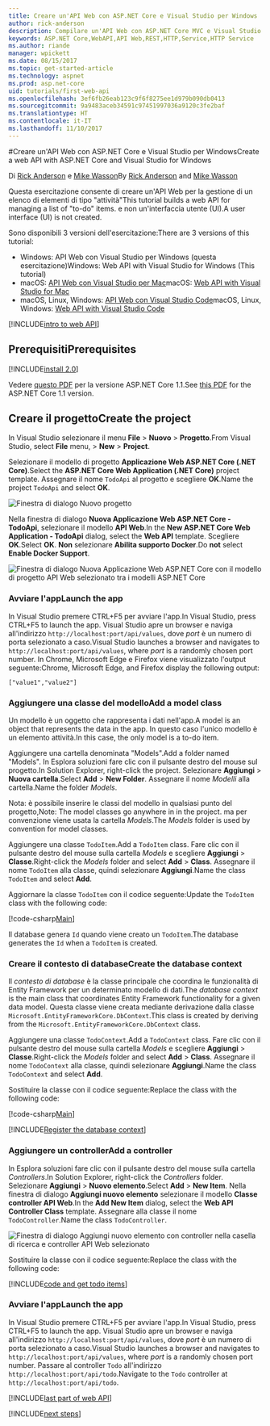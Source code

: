 ```yaml
---
title: Creare un'API Web con ASP.NET Core e Visual Studio per Windows
author: rick-anderson
description: Compilare un'API Web con ASP.NET Core MVC e Visual Studio per Windows
keywords: ASP.NET Core,WebAPI,API Web,REST,HTTP,Service,HTTP Service
ms.author: riande
manager: wpickett
ms.date: 08/15/2017
ms.topic: get-started-article
ms.technology: aspnet
ms.prod: asp.net-core
uid: tutorials/first-web-api
ms.openlocfilehash: 3ef6fb26eab123c9f6f8275ee1d979b090db0413
ms.sourcegitcommit: 9a9483aceb34591c97451997036a9120c3fe2baf
ms.translationtype: HT
ms.contentlocale: it-IT
ms.lasthandoff: 11/10/2017
---
```

#<a name="create-a-web-api-with-aspnet-core-and-visual-studio-for-windows"></a><span data-ttu-id="07557-104">Creare un'API Web con ASP.NET Core e Visual Studio per Windows</span><span class="sxs-lookup"><span data-stu-id="07557-104">Create a web API with ASP.NET Core and Visual Studio for Windows</span></span>

<span data-ttu-id="07557-105">Di [Rick Anderson](https://twitter.com/RickAndMSFT) e [Mike Wasson](https://github.com/mikewasson)</span><span class="sxs-lookup"><span data-stu-id="07557-105">By [Rick Anderson](https://twitter.com/RickAndMSFT) and [Mike Wasson](https://github.com/mikewasson)</span></span>

<span data-ttu-id="07557-106">Questa esercitazione consente di creare un'API Web per la gestione di un elenco di elementi di tipo "attività"</span><span class="sxs-lookup"><span data-stu-id="07557-106">This tutorial builds a web API for managing a list of "to-do" items.</span></span> <span data-ttu-id="07557-107">e non un'interfaccia utente (UI).</span><span class="sxs-lookup"><span data-stu-id="07557-107">A user interface (UI) is not created.</span></span>

<span data-ttu-id="07557-108">Sono disponibili 3 versioni dell'esercitazione:</span><span class="sxs-lookup"><span data-stu-id="07557-108">There are 3 versions of this tutorial:</span></span>

* <span data-ttu-id="07557-109">Windows: API Web con Visual Studio per Windows (questa esercitazione)</span><span class="sxs-lookup"><span data-stu-id="07557-109">Windows: Web API with Visual Studio for Windows (This tutorial)</span></span>
* <span data-ttu-id="07557-110">macOS: [API Web con Visual Studio per Mac](xref:tutorials/first-web-api-mac)</span><span class="sxs-lookup"><span data-stu-id="07557-110">macOS: [Web API with Visual Studio for Mac](xref:tutorials/first-web-api-mac)</span></span>
* <span data-ttu-id="07557-111">macOS, Linux, Windows: [API Web con Visual Studio Code](xref:tutorials/web-api-vsc)</span><span class="sxs-lookup"><span data-stu-id="07557-111">macOS, Linux, Windows: [Web API with Visual Studio Code](xref:tutorials/web-api-vsc)</span></span>

<!-- WARNING: The code AND images in this doc are used by uid: tutorials/web-api-vsc, tutorials/first-web-api-mac and tutorials/first-web-api. If you change any code/images in this tutorial, update uid: tutorials/web-api-vsc -->

[!INCLUDE[intro to web API](../includes/webApi/intro.md)]

## <a name="prerequisites"></a><span data-ttu-id="07557-112">Prerequisiti</span><span class="sxs-lookup"><span data-stu-id="07557-112">Prerequisites</span></span>

[!INCLUDE[install 2.0](../includes/install2.0.md)]

<span data-ttu-id="07557-113">Vedere [questo PDF](https://github.com/aspnet/Docs/blob/master/aspnetcore/tutorials/first-web-api/_static/_webAPI.pdf) per la versione ASP.NET Core 1.1.</span><span class="sxs-lookup"><span data-stu-id="07557-113">See [this PDF](https://github.com/aspnet/Docs/blob/master/aspnetcore/tutorials/first-web-api/_static/_webAPI.pdf) for the ASP.NET Core 1.1 version.</span></span>

## <a name="create-the-project"></a><span data-ttu-id="07557-114">Creare il progetto</span><span class="sxs-lookup"><span data-stu-id="07557-114">Create the project</span></span>

<span data-ttu-id="07557-115">In Visual Studio selezionare il menu **File** > **Nuovo** > **Progetto**.</span><span class="sxs-lookup"><span data-stu-id="07557-115">From Visual Studio, select **File** menu, > **New** > **Project**.</span></span>

<span data-ttu-id="07557-116">Selezionare il modello di progetto **Applicazione Web ASP.NET Core (.NET Core)**.</span><span class="sxs-lookup"><span data-stu-id="07557-116">Select the **ASP.NET Core Web Application (.NET Core)** project template.</span></span> <span data-ttu-id="07557-117">Assegnare il nome `TodoApi` al progetto e scegliere **OK**.</span><span class="sxs-lookup"><span data-stu-id="07557-117">Name the project `TodoApi` and select **OK**.</span></span>

![Finestra di dialogo Nuovo progetto](first-web-api/_static/new-project.png)

<span data-ttu-id="07557-119">Nella finestra di dialogo **Nuova Applicazione Web ASP.NET Core - TodoApi**, selezionare il modello **API Web**.</span><span class="sxs-lookup"><span data-stu-id="07557-119">In the **New ASP.NET Core Web Application - TodoApi** dialog, select the **Web API** template.</span></span> <span data-ttu-id="07557-120">Scegliere **OK**.</span><span class="sxs-lookup"><span data-stu-id="07557-120">Select **OK**.</span></span> <span data-ttu-id="07557-121">**Non** selezionare **Abilita supporto Docker**.</span><span class="sxs-lookup"><span data-stu-id="07557-121">Do **not** select **Enable Docker Support**.</span></span>

![Finestra di dialogo Nuova Applicazione Web ASP.NET Core con il modello di progetto API Web selezionato tra i modelli ASP.NET Core](first-web-api/_static/web-api-project.png)

### <a name="launch-the-app"></a><span data-ttu-id="07557-123">Avviare l'app</span><span class="sxs-lookup"><span data-stu-id="07557-123">Launch the app</span></span>

<span data-ttu-id="07557-124">In Visual Studio premere CTRL+F5 per avviare l'app.</span><span class="sxs-lookup"><span data-stu-id="07557-124">In Visual Studio, press CTRL+F5 to launch the app.</span></span> <span data-ttu-id="07557-125">Visual Studio apre un browser e naviga all'indirizzo `http://localhost:port/api/values`, dove *port* è un numero di porta selezionato a caso.</span><span class="sxs-lookup"><span data-stu-id="07557-125">Visual Studio launches a browser and navigates to `http://localhost:port/api/values`, where *port* is a randomly chosen port number.</span></span> <span data-ttu-id="07557-126">In Chrome, Microsoft Edge e Firefox viene visualizzato l'output seguente:</span><span class="sxs-lookup"><span data-stu-id="07557-126">Chrome, Microsoft Edge, and Firefox display the following output:</span></span>

```
["value1","value2"]
```

### <a name="add-a-model-class"></a><span data-ttu-id="07557-127">Aggiungere una classe del modello</span><span class="sxs-lookup"><span data-stu-id="07557-127">Add a model class</span></span>

<span data-ttu-id="07557-128">Un modello è un oggetto che rappresenta i dati nell'app.</span><span class="sxs-lookup"><span data-stu-id="07557-128">A model is an object that represents the data in the app.</span></span> <span data-ttu-id="07557-129">In questo caso l'unico modello è un elemento attività.</span><span class="sxs-lookup"><span data-stu-id="07557-129">In this case, the only model is a to-do item.</span></span>

<span data-ttu-id="07557-130">Aggiungere una cartella denominata "Models".</span><span class="sxs-lookup"><span data-stu-id="07557-130">Add a folder named "Models".</span></span> <span data-ttu-id="07557-131">In Esplora soluzioni fare clic con il pulsante destro del mouse sul progetto.</span><span class="sxs-lookup"><span data-stu-id="07557-131">In Solution Explorer, right-click the project.</span></span> <span data-ttu-id="07557-132">Selezionare **Aggiungi** > **Nuova cartella**.</span><span class="sxs-lookup"><span data-stu-id="07557-132">Select **Add** > **New Folder**.</span></span> <span data-ttu-id="07557-133">Assegnare il nome *Modelli* alla cartella.</span><span class="sxs-lookup"><span data-stu-id="07557-133">Name the folder *Models*.</span></span>

<span data-ttu-id="07557-134">Nota: è possibile inserire le classi del modello in qualsiasi punto del progetto,</span><span class="sxs-lookup"><span data-stu-id="07557-134">Note: The model classes go anywhere in in the project.</span></span> <span data-ttu-id="07557-135">ma per convenzione viene usata la cartella *Models*.</span><span class="sxs-lookup"><span data-stu-id="07557-135">The *Models* folder is used by convention for model classes.</span></span>

<span data-ttu-id="07557-136">Aggiungere una classe `TodoItem`.</span><span class="sxs-lookup"><span data-stu-id="07557-136">Add a `TodoItem` class.</span></span> <span data-ttu-id="07557-137">Fare clic con il pulsante destro del mouse sulla cartella *Models* e scegliere **Aggiungi** > **Classe**.</span><span class="sxs-lookup"><span data-stu-id="07557-137">Right-click the *Models* folder and select **Add** > **Class**.</span></span> <span data-ttu-id="07557-138">Assegnare il nome `TodoItem` alla classe, quindi selezionare **Aggiungi**.</span><span class="sxs-lookup"><span data-stu-id="07557-138">Name the class `TodoItem` and select **Add**.</span></span>

<span data-ttu-id="07557-139">Aggiornare la classe `TodoItem` con il codice seguente:</span><span class="sxs-lookup"><span data-stu-id="07557-139">Update the `TodoItem` class with the following code:</span></span>

[!code-csharp[Main](first-web-api/sample/TodoApi/Models/TodoItem.cs)]

<span data-ttu-id="07557-140">Il database genera `Id` quando viene creato un `TodoItem`.</span><span class="sxs-lookup"><span data-stu-id="07557-140">The database generates the `Id` when a `TodoItem` is created.</span></span>

### <a name="create-the-database-context"></a><span data-ttu-id="07557-141">Creare il contesto di database</span><span class="sxs-lookup"><span data-stu-id="07557-141">Create the database context</span></span>

<span data-ttu-id="07557-142">Il *contesto di database* è la classe principale che coordina le funzionalità di Entity Framework per un determinato modello di dati.</span><span class="sxs-lookup"><span data-stu-id="07557-142">The *database context* is the main class that coordinates Entity Framework functionality for a given data model.</span></span> <span data-ttu-id="07557-143">Questa classe viene creata mediante derivazione dalla classe `Microsoft.EntityFrameworkCore.DbContext`.</span><span class="sxs-lookup"><span data-stu-id="07557-143">This class is created by deriving from the `Microsoft.EntityFrameworkCore.DbContext` class.</span></span>

<span data-ttu-id="07557-144">Aggiungere una classe `TodoContext`.</span><span class="sxs-lookup"><span data-stu-id="07557-144">Add a `TodoContext` class.</span></span> <span data-ttu-id="07557-145">Fare clic con il pulsante destro del mouse sulla cartella *Models* e scegliere **Aggiungi** > **Classe**.</span><span class="sxs-lookup"><span data-stu-id="07557-145">Right-click the *Models* folder and select **Add** > **Class**.</span></span> <span data-ttu-id="07557-146">Assegnare il nome `TodoContext` alla classe, quindi selezionare **Aggiungi**.</span><span class="sxs-lookup"><span data-stu-id="07557-146">Name the class `TodoContext` and select **Add**.</span></span>

<span data-ttu-id="07557-147">Sostituire la classe con il codice seguente:</span><span class="sxs-lookup"><span data-stu-id="07557-147">Replace the class with the following code:</span></span>

[!code-csharp[Main](first-web-api/sample/TodoApi/Models/TodoContext.cs)]

[!INCLUDE[Register the database context](../includes/webApi/register_dbContext.md)]

### <a name="add-a-controller"></a><span data-ttu-id="07557-148">Aggiungere un controller</span><span class="sxs-lookup"><span data-stu-id="07557-148">Add a controller</span></span>

<span data-ttu-id="07557-149">In Esplora soluzioni fare clic con il pulsante destro del mouse sulla cartella *Controllers*.</span><span class="sxs-lookup"><span data-stu-id="07557-149">In Solution Explorer, right-click the *Controllers* folder.</span></span> <span data-ttu-id="07557-150">Selezionare **Aggiungi** > **Nuovo elemento**.</span><span class="sxs-lookup"><span data-stu-id="07557-150">Select **Add** > **New Item**.</span></span> <span data-ttu-id="07557-151">Nella finestra di dialogo **Aggiungi nuovo elemento** selezionare il modello **Classe controller API Web**.</span><span class="sxs-lookup"><span data-stu-id="07557-151">In the **Add New Item** dialog, select the **Web API Controller Class** template.</span></span> <span data-ttu-id="07557-152">Assegnare alla classe il nome `TodoController`.</span><span class="sxs-lookup"><span data-stu-id="07557-152">Name the class `TodoController`.</span></span>

![Finestra di dialogo Aggiungi nuovo elemento con controller nella casella di ricerca e controller API Web selezionato](first-web-api/_static/new_controller.png)

<span data-ttu-id="07557-154">Sostituire la classe con il codice seguente:</span><span class="sxs-lookup"><span data-stu-id="07557-154">Replace the class with the following code:</span></span>

[!INCLUDE[code and get todo items](../includes/webApi/getTodoItems.md)]

### <a name="launch-the-app"></a><span data-ttu-id="07557-155">Avviare l'app</span><span class="sxs-lookup"><span data-stu-id="07557-155">Launch the app</span></span>

<span data-ttu-id="07557-156">In Visual Studio premere CTRL+F5 per avviare l'app.</span><span class="sxs-lookup"><span data-stu-id="07557-156">In Visual Studio, press CTRL+F5 to launch the app.</span></span> <span data-ttu-id="07557-157">Visual Studio apre un browser e naviga all'indirizzo `http://localhost:port/api/values`, dove *port* è un numero di porta selezionato a caso.</span><span class="sxs-lookup"><span data-stu-id="07557-157">Visual Studio launches a browser and navigates to `http://localhost:port/api/values`, where *port* is a randomly chosen port number.</span></span> <span data-ttu-id="07557-158">Passare al controller `Todo` all'indirizzo `http://localhost:port/api/todo`.</span><span class="sxs-lookup"><span data-stu-id="07557-158">Navigate to the `Todo` controller at `http://localhost:port/api/todo`.</span></span>

[!INCLUDE[last part of web API](../includes/webApi/end.md)]

[!INCLUDE[next steps](../includes/webApi/next.md)]

